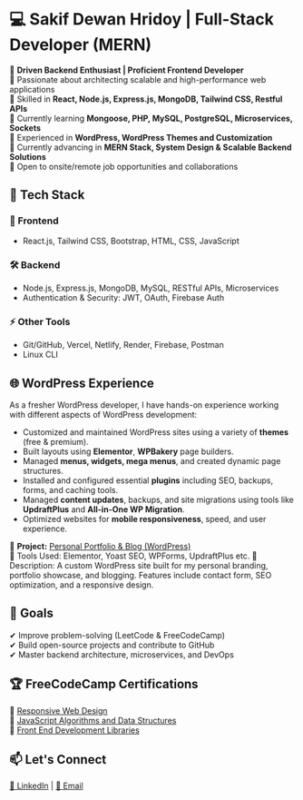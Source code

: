 # 💻 Sakif Dewan Hridoy | Full-Stack Developer (MERN)

🚀 **Driven Backend Enthusiast | Proficient Frontend Developer**  
🔹 Passionate about architecting scalable and high-performance web applications  
🔹 Skilled in **React, Node.js, Express.js, MongoDB, Tailwind CSS, Restful APIs**  
🔹 Currently learning **Mongoose, PHP, MySQL, PostgreSQL, Microservices, Sockets**  
🔹 Experienced in **WordPress, WordPress Themes and Customization**  
🔹 Currently advancing in **MERN Stack, System Design & Scalable Backend Solutions**  
🔹 Open to onsite/remote job opportunities and collaborations  

## 📌 Tech Stack  

### 🚀 Frontend  
- React.js, Tailwind CSS, Bootstrap, HTML, CSS, JavaScript  

### 🛠 Backend  
- Node.js, Express.js, MongoDB, MySQL, RESTful APIs, Microservices    
- Authentication & Security: JWT, OAuth, Firebase Auth  

### ⚡ Other Tools  
- Git/GitHub, Vercel, Netlify, Render, Firebase, Postman  
- Linux CLI  

## 🌐 WordPress Experience  

As a fresher WordPress developer, I have hands-on experience working with different aspects of WordPress development:

- Customized and maintained WordPress sites using a variety of **themes** (free & premium).
- Built layouts using **Elementor**, **WPBakery** page builders.
- Managed **menus, widgets, mega menus**, and created dynamic page structures.
- Installed and configured essential **plugins** including SEO, backups, forms, and caching tools.
- Managed **content updates**, backups, and site migrations using tools like **UpdraftPlus** and **All-in-One WP Migration**.
- Optimized websites for **mobile responsiveness**, speed, and user experience.

🔗 **Project:** [Personal Portfolio & Blog (WordPress)](https://sakifdewan.com)  
🧩 Tools Used: Elementor, Yoast SEO, WPForms, UpdraftPlus etc. 
📌 Description: A custom WordPress site built for my personal branding, portfolio showcase, and blogging. Features include contact form, SEO optimization, and a responsive design.

## 🎯 Goals  
✔ Improve problem-solving (LeetCode & FreeCodeCamp)  
✔ Build open-source projects and contribute to GitHub  
✔ Master backend architecture, microservices, and DevOps  

## 🏆 FreeCodeCamp Certifications  

📗 [Responsive Web Design](https://www.freecodecamp.org/certification/sakif-hridoy/responsive-web-design)  
📘 [JavaScript Algorithms and Data Structures](https://www.freecodecamp.org/certification/sakif-hridoy/javascript-algorithms-and-data-structures)  
📙 [Front End Development Libraries](https://www.freecodecamp.org/certification/sakif-hridoy/front-end-development-libraries)

## 📫 Let's Connect  
[🔗 LinkedIn](https://www.linkedin.com/in/sakif-hridoy) | [📩 Email](mailto:sakifworkspace@gmail.com)
